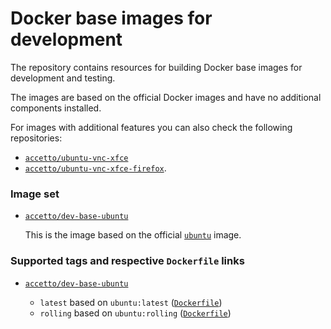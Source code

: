 # Docker base images for development

The repository contains resources for building Docker base images for development and testing.

The images are based on the official Docker images and have no additional components installed.

For images with additional features you can also check the following repositories:

* [`accetto/ubuntu-vnc-xfce`](https://hub.docker.com/r/accetto/ubuntu-vnc-xfce/)
* [`accetto/ubuntu-vnc-xfce-firefox`](https://hub.docker.com/r/accetto/ubuntu-vnc-xfce-firefox/).

### Image set

* [`accetto/dev-base-ubuntu`](https://hub.docker.com/r/accetto/dev-base-ubuntu/)

    This is the image based on the official [`ubuntu`](https://hub.docker.com/_/ubuntu/) image.


### Supported tags and respective `Dockerfile` links

* [`accetto/dev-base-ubuntu`](https://hub.docker.com/r/accetto/dev-base-ubuntu/)

    * `latest` based on `ubuntu:latest` ([`Dockerfile`](https://github.com/accetto/dev-base-ubuntu/blob/master/Dockerfile-ubuntu))
    * `rolling` based on `ubuntu:rolling` ([`Dockerfile`](https://github.com/accetto/dev-base-ubuntu/blob/master/Dockerfile_rolling))
